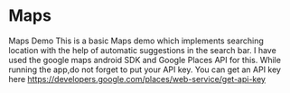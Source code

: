 # Maps
Maps Demo 
This is a basic Maps demo which implements searching location with the help of automatic suggestions in the search bar.
I have used the google maps android SDK and Google Places API for this.
While running the app,do not forget to put your API key.
You can get an API key here https://developers.google.com/places/web-service/get-api-key

